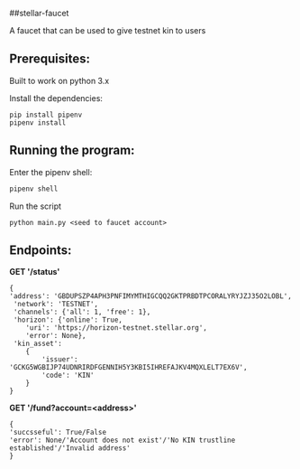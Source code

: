 ##stellar-faucet

A faucet that can be used to give testnet kin to users

## Prerequisites:
Built to work on python 3.x

Install the dependencies:
```
pip install pipenv
pipenv install
```

## Running the program:
Enter the pipenv shell:
```bash
pipenv shell
```
Run the script  
```
python main.py <seed to faucet account>
```

## Endpoints:
**GET '/status'**  
```
{
'address': 'GBDUPSZP4APH3PNFIMYMTHIGCQQ2GKTPRBDTPCORALYRYJZJ35O2LOBL',
 'network': 'TESTNET',
 'channels': {'all': 1, 'free': 1},
 'horizon': {'online': True,
 	'uri': 'https://horizon-testnet.stellar.org',
 	'error': None},
 'kin_asset': 
 	{
    	'issuer': 'GCKG5WGBIJP74UDNRIRDFGENNIH5Y3KBI5IHREFAJKV4MQXLELT7EX6V',
        'code': 'KIN'
    }
}

```

**GET '/fund?account=\<address\>'**
```
{
'succsseful': True/False
'error': None/'Account does not exist'/'No KIN trustline established'/'Invalid address'
}
```














